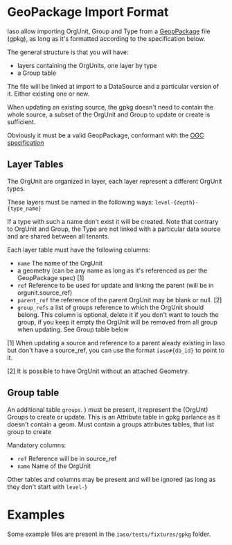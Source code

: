 GeoPackage Import Format
========================

Iaso allow importing OrgUnit, Group and Type from a [GeopPackage](https://www.geopackage.org/) file (gpkg), as long
as it's formatted according to the specification below.

The general structure is that you will have:
 * layers containing the OrgUnits, one layer by type
 * a Group table

The file will be linked at import to a DataSource and a particular version of it. Either existing one or new.

When updating an existing source, the gpkg doesn't need to contain the whole source, a subset of the OrgUnit and Group
to update or create is sufficient.

Obviously it must be a valid GeopPackage, conformant with the [OGC specification](https://www.geopackage.org/spec/)

## Layer Tables
The OrgUnit are organized in layer, each layer represent a different OrgUnit types.

These layers must be named in the following ways: `level-{depth}-{type_name}`

If a type with such a name don't exist it will be created. Note that contrary to OrgUnit and Group, the Type are not linked with a particular data source and are shared between all tenants.

Each layer table must have the following columns:
* `name` The name of the OrgUnit
* a geometry (can be any name as long as it's referenced as per the GeopPackage spec) [1]
* `ref` Reference to be used for update and linking the parent (will be in orgunit.source_ref)
* `parent_ref` the reference of the parent OrgUnit may be blank or null. [2]
* `group_refs` a list of groups reference to which the OrgUnit should  belong. This column is optional, delete it if you don't want to touch the group, if you keep it empty the OrgUnit will be removed from all group when updating. See Group table below

[1] When updating a source and reference to a parent aleady existing in Iaso but don't have a source_ref, you can use the format `iaso#{db_id}` to point to it.

[2] It is possible to have OrgUnit without an attached Geometry.

## Group table

An additional table `groups`. ) must be present, it represent
the (OrgUnt) Groups to create or update.  This is an Attribute table in gpkg parlance as it doesn't contain a geom.
Must contain a groups attributes tables, that list group to create

Mandatory columns:
* `ref` Reference will be in source_ref
* `name` Name of the OrgUnit


Other tables and columns may be present and will be ignored (as long as they don't start with `level-`)

# Examples

Some example files are present in the `iaso/tests/fixtures/gpkg` folder.
